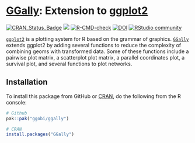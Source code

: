 # [GGally](http://ggobi.github.io/ggally/): Extension to [ggplot2](https://ggplot2.tidyverse.org/)

<!-- badges: start -->
[![CRAN_Status_Badge](http://www.r-pkg.org/badges/version/GGally)](https://cran.r-project.org/package=GGally)
[![](http://cranlogs.r-pkg.org/badges/GGally)](https://cran.r-project.org/package=GGally)
[![R-CMD-check](https://github.com/ggobi/ggally/actions/workflows/R-CMD-check.yaml/badge.svg)](https://github.com/ggobi/ggally/actions/workflows/R-CMD-check.yaml)
[![DOI](https://zenodo.org/badge/22529/ggobi/ggally.svg)](https://zenodo.org/badge/latestdoi/22529/ggobi/ggally)
[![RStudio community](https://img.shields.io/badge/community-GGally-blue?style=social&logo=rstudio&logoColor=75AADB)](https://community.rstudio.com/tags/c/general/17/ggally)
<!-- badges: end -->


[`ggplot2`](https://ggplot2.tidyverse.org/) is a plotting system for R based on the grammar of graphics. [`GGally`](https://ggobi.github.io/ggally/) extends ggplot2 by adding several functions to reduce the complexity of combining geoms with transformed data.  Some of these functions include a pairwise plot matrix, a scatterplot plot matrix, a parallel coordinates plot, a survival plot, and several functions to plot networks.

## Installation

To install this package from GitHub or [CRAN](https://cran.r-project.org/package=GGally), do the following from the R console:

```r
# Github
pak::pak("ggobi/ggally")
```

```r
# CRAN
install.packages("GGally")
```
